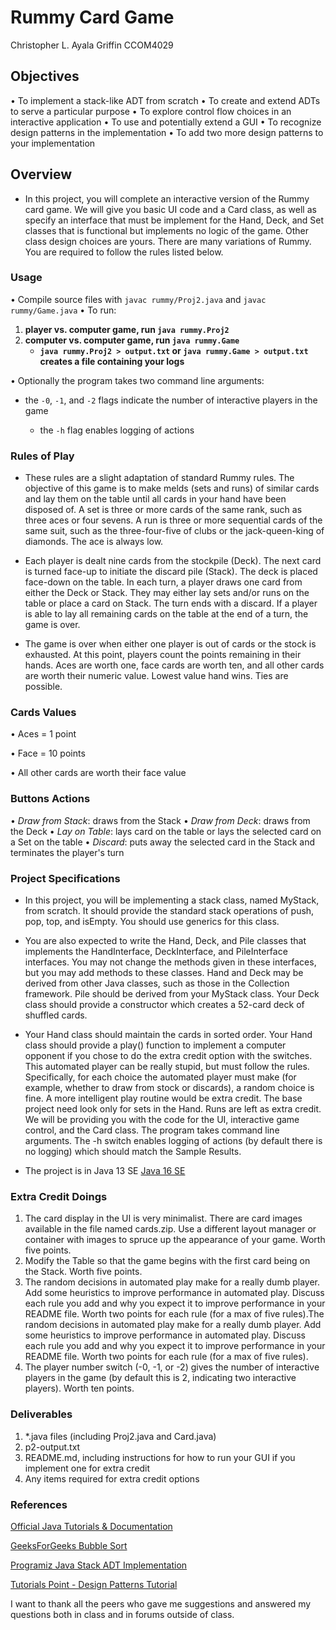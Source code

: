 # Rummy Card Game

 Christopher L. Ayala Griffin
 CCOM4029
 
 ## Objectives
 • To implement a stack-like ADT from scratch
 • To create and extend ADTs to serve a particular purpose
 • To explore control flow choices in an interactive application
 • To use and potentially extend a GUI
 • To recognize design patterns in the implementation
 • To add two more design patterns to your implementation
 
 ## Overview
 * In this project, you will complete an interactive version of the Rummy card game. We will give you basic UI code and a Card class, as well as specify an interface that must be implement for the Hand, Deck, and Set classes that is functional but implements no logic of the game. Other class design choices are yours. There are many variations of Rummy. You are required to follow the rules listed below.

### Usage

• Compile source files with `javac rummy/Proj2.java` and `javac rummy/Game.java`
• To run:
   1. **player vs. computer game, run `java rummy.Proj2`**
   2. **computer vs. computer game, run `java rummy.Game`**
        - **`java rummy.Proj2 > output.txt` or `java rummy.Game > output.txt` creates a file containing your logs**


• Optionally the program takes two command line arguments:
   
   - the `-0`, `-1`, and `-2` flags indicate the number of interactive players in the game
    
     - the `-h` flag enables logging of actions

### Rules of Play

* These rules are a slight adaptation of standard Rummy rules. The objective of this game is to make melds (sets and runs) of similar cards and lay them on the table until all cards in your hand have been disposed of. A set is three or more cards of the same rank, such as three aces or four sevens. A run is three or more sequential cards of the same suit, such as the three-four-five of clubs or the jack-queen-king of diamonds. The ace is always low.

* Each player is dealt nine cards from the stockpile (Deck). The next card is turned face-up to initiate the discard pile (Stack). The deck is placed face-down on the table. In each turn, a player draws one card from either the Deck or Stack. They may either lay sets and/or runs on the table or place a card on Stack. The turn ends with a discard. If a player is able to lay all remaining cards on the table at the end of a turn, the game is over.

* The game is over when either one player is out of cards or the stock is exhausted. At this point, players count the points remaining in their hands. Aces are worth one, face cards are worth ten, and all other cards are worth their numeric value. Lowest value hand wins. Ties are possible.
    
### Cards Values

• Aces = 1 point

• Face = 10 points

• All other cards are worth their face value

### Buttons Actions

• *Draw from Stack*: draws from the Stack
• *Draw from Deck*: draws from the Deck
• *Lay on Table*: lays card on the table or lays the selected card on a Set on the table
• *Discard*: puts away the selected card in the Stack and terminates the player's turn

### Project Specifications

* In this project, you will be implementing a stack class, named MyStack, from scratch. It should provide the standard stack operations of push, pop, top, and isEmpty. You should use generics for this class.

* You are also expected to write the Hand, Deck, and Pile classes that implements the HandInterface, DeckInterface, and PileInterface interfaces. You may not change the methods given in these interfaces, but you may add methods to these classes. Hand and Deck may be derived from other Java classes, such as those in the Collection framework. Pile should be derived from your MyStack class. Your Deck class should provide a constructor which creates a 52-card deck of shuffled cards.

* Your Hand class should maintain the cards in sorted order. Your Hand class should provide a play() function to implement a computer opponent if you chose to do the extra credit option with the switches. This automated player can be really stupid, but must follow the rules. Specifically, for each choice the automated player must make (for example, whether to draw from stock or discards), a random choice is fine. A more intelligent play routine would be extra credit. The base project need look only for sets in the Hand. Runs are left as extra credit. We will be providing you with the code for the UI, interactive game control, and the Card class. The program takes command line arguments. The -h switch enables logging of actions (by default there is no logging) which should match the Sample Results.

* The project is in Java 13 SE [Java 16 SE](https://www.oracle.com/java/technologies/javase-jdk16-downloads.html)

### Extra Credit Doings

1. The card display in the UI is very minimalist. There are card images available in the file named cards.zip. Use a different layout manager or container with images to spruce up the appearance of your game. Worth five points.
2.  Modify the Table so that the game begins with the first card being on the Stack. Worth five points.
3. The random decisions in automated play make for a really dumb player. Add some heuristics to improve performance in automated play. Discuss each rule you add and why you expect it to improve performance in your README file. Worth two points for each rule (for a max of five rules).The random decisions in automated play make for a really dumb player. Add some heuristics to improve performance in automated play. Discuss each rule you add and why you expect it to improve performance in your README file. Worth two points for each rule (for a max of five rules).
6. The player number switch (-0, -1, or -2) gives the number of interactive players in the game (by default this is 2, indicating two interactive players). Worth ten points.

### Deliverables

1.  *.java files (including Proj2.java and Card.java)
2. p2-output.txt
3. README.md, including instructions for how to run your GUI if you implement one for extra credit
4. Any items required for extra credit options


### References 

 [Official Java Tutorials & Documentation](https://docs.oracle.com)
 
 [GeeksForGeeks Bubble Sort](https://www.geeksforgeeks.org/bubble-sort/)
 
 [Programiz Java Stack ADT Implementation](https://www.programiz.com/java-programming/examples/stack-implementation)
 
 [Tutorials Point - Design Patterns Tutorial](https://www.tutorialspoint.com/design_pattern/design_pattern_overview.htm)
 
 I want to thank all the peers who gave me suggestions and answered my questions both in class and in forums outside of class.
 
 
